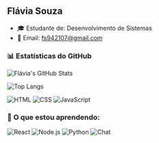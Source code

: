 ## Flávia Souza

- 🎓 Estudante de: Desenvolvimento de Sistemas  
- 📧 Email: fs942107@gmail.com  

### 📊 Estatísticas do GitHub  

![Flávia's GitHub Stats](https://github-readme-stats.vercel.app/api?username=FS-dev7&show_icons=true&theme=radical)  

![Top Langs](https://github-readme-stats.vercel.app/api/top-langs/?username=FS-dev7&layout=compact&theme=radical)  

![HTML](https://img.shields.io/badge/HTML5-E34F26?style=for-the-badge&logo=html5&logoColor=white)
![CSS](https://img.shields.io/badge/CSS3-1572B6?style=for-the-badge&logo=css3&logoColor=white)
![JavaScript](https://img.shields.io/badge/JavaScript-F7DF1E?style=for-the-badge&logo=javascript&logoColor=black)
### 🚀 O que estou aprendendo:
![React](https://img.shields.io/badge/React-20232A?style=for-the-badge&logo=react&logoColor=61DAFB)
![Node.js](https://img.shields.io/badge/Node.js-339933?style=for-the-badge&logo=nodedotjs&logoColor=white)
![Python](https://img.shields.io/badge/Python-3776AB?style=for-the-badge&logo=python&logoColor=white)
![Chat](https://readme-chat-bubble.vercel.app/?username=FS-dev7&theme=dark)







